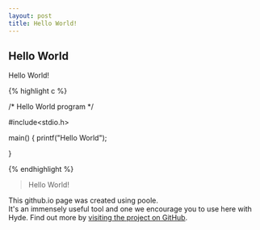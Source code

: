 ```yaml
---
layout: post
title: Hello World!
---
```


## Hello World
Hello World!

{% highlight c %}

/* Hello World program */

#include<stdio.h>

main()
{
  printf("Hello World");

}

{% endhighlight %}

> Hello World!

This github.io page was created using poole.  
It's an immensely useful tool and one we encourage you to use here with Hyde.
Find out more by [visiting the project on GitHub](https://github.com/mojombo/jekyll).
